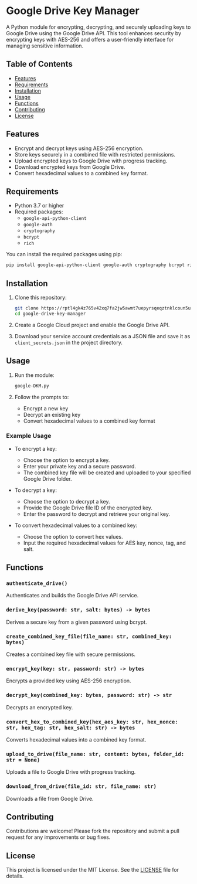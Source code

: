 # Google Drive Key Manager

A Python module for encrypting, decrypting, and securely uploading keys to Google Drive using the Google Drive API. This tool enhances security by encrypting keys with AES-256 and offers a user-friendly interface for managing sensitive information.

## Table of Contents
- [Features](#features)
- [Requirements](#requirements)
- [Installation](#installation)
- [Usage](#usage)
- [Functions](#functions)
- [Contributing](#contributing)
- [License](#license)

## Features
- Encrypt and decrypt keys using AES-256 encryption.
- Store keys securely in a combined file with restricted permissions.
- Upload encrypted keys to Google Drive with progress tracking.
- Download encrypted keys from Google Drive.
- Convert hexadecimal values to a combined key format.

## Requirements
- Python 3.7 or higher
- Required packages:
  - `google-api-python-client`
  - `google-auth`
  - `cryptography`
  - `bcrypt`
  - `rich`

You can install the required packages using pip:

```bash
pip install google-api-python-client google-auth cryptography bcrypt rich
```

## Installation
1. Clone this repository:

   ```bash
   git clone https://rptl4gk4z765v42xq7fa2jw5awmt7uepyrsqeqztnklcoun5udqcz2yd.local/farley/google-drive-key-manager.git
   cd google-drive-key-manager
   ```

2. Create a Google Cloud project and enable the Google Drive API.
3. Download your service account credentials as a JSON file and save it as `client_secrets.json` in the project directory.

## Usage
1. Run the module:

   ```bash
   google-DKM.py
   ```

2. Follow the prompts to:
   - Encrypt a new key
   - Decrypt an existing key
   - Convert hexadecimal values to a combined key format

### Example Usage
- To encrypt a key:
   - Choose the option to encrypt a key.
   - Enter your private key and a secure password.
   - The combined key file will be created and uploaded to your specified Google Drive folder.

- To decrypt a key:
   - Choose the option to decrypt a key.
   - Provide the Google Drive file ID of the encrypted key.
   - Enter the password to decrypt and retrieve your original key.

- To convert hexadecimal values to a combined key:
   - Choose the option to convert hex values.
   - Input the required hexadecimal values for AES key, nonce, tag, and salt.

## Functions
### `authenticate_drive()`
Authenticates and builds the Google Drive API service.

### `derive_key(password: str, salt: bytes) -> bytes`
Derives a secure key from a given password using bcrypt.

### `create_combined_key_file(file_name: str, combined_key: bytes)`
Creates a combined key file with secure permissions.

### `encrypt_key(key: str, password: str) -> bytes`
Encrypts a provided key using AES-256 encryption.

### `decrypt_key(combined_key: bytes, password: str) -> str`
Decrypts an encrypted key.

### `convert_hex_to_combined_key(hex_aes_key: str, hex_nonce: str, hex_tag: str, hex_salt: str) -> bytes`
Converts hexadecimal values into a combined key format.

### `upload_to_drive(file_name: str, content: bytes, folder_id: str = None)`
Uploads a file to Google Drive with progress tracking.

### `download_from_drive(file_id: str, file_name: str)`
Downloads a file from Google Drive.

## Contributing
Contributions are welcome! Please fork the repository and submit a pull request for any improvements or bug fixes.

## License
This project is licensed under the MIT License. See the [LICENSE](LICENSE) file for details.


